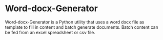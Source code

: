 # Word-docx-Generator
Word-docx-Generator is a Python utility that uses a word docx file as template to fill in content and batch generate documents.  Batch content can be fed from an excel spreadsheet or csv file.
